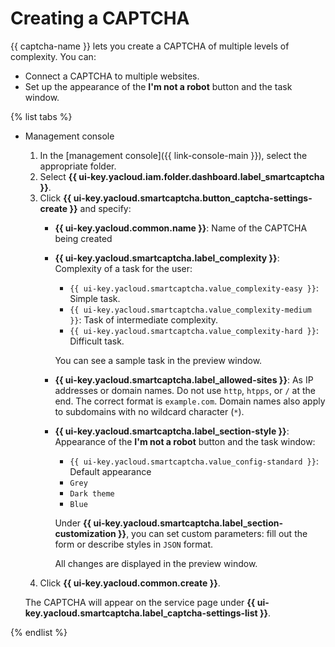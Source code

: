 # Creating a CAPTCHA

{{ captcha-name }} lets you create a CAPTCHA of multiple levels of complexity. You can:

* Connect a CAPTCHA to multiple websites.
* Set up the appearance of the **I'm not a robot** button and the task window.

{% list tabs %}

- Management console

   1. In the [management console]({{ link-console-main }}), select the appropriate folder.
   1. Select **{{ ui-key.yacloud.iam.folder.dashboard.label_smartcaptcha }}**.
   1. Click **{{ ui-key.yacloud.smartcaptcha.button_captcha-settings-create }}** and specify:
      * **{{ ui-key.yacloud.common.name }}**: Name of the CAPTCHA being created
      * **{{ ui-key.yacloud.smartcaptcha.label_complexity }}**: Complexity of a task for the user:
         * `{{ ui-key.yacloud.smartcaptcha.value_complexity-easy }}`: Simple task.
         * `{{ ui-key.yacloud.smartcaptcha.value_complexity-medium }}`: Task of intermediate complexity.
         * `{{ ui-key.yacloud.smartcaptcha.value_complexity-hard }}`: Difficult task.

         You can see a sample task in the preview window.
      * **{{ ui-key.yacloud.smartcaptcha.label_allowed-sites }}**: As IP addresses or domain names. Do not use `http`, `htpps`, or `/` at the end. The correct format is `example.com`. Domain names also apply to subdomains with no wildcard character (`*`).
      * **{{ ui-key.yacloud.smartcaptcha.label_section-style }}**: Appearance of the **I'm not a robot** button and the task window:
         * `{{ ui-key.yacloud.smartcaptcha.value_config-standard }}`: Default appearance
         * `Grey`
         * `Dark theme`
         * `Blue`

         Under **{{ ui-key.yacloud.smartcaptcha.label_section-customization }}**, you can set custom parameters: fill out the form or describe styles in `JSON` format.

         All changes are displayed in the preview window.
   1. Click **{{ ui-key.yacloud.common.create }}**.

   The CAPTCHA will appear on the service page under **{{ ui-key.yacloud.smartcaptcha.label_captcha-settings-list }}**.

{% endlist %}
